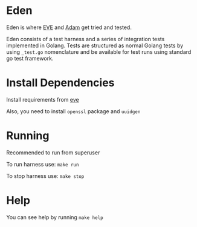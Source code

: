 # Eden

Eden is where [EVE](https://github.com/lf-edge/eve) and [Adam](https://github.com/lf-edge/eve) get tried and tested.

Eden consists of a test harness and a series of integration tests implemented in Golang. Tests are structured as normal Golang tests by using ```_test.go``` nomenclature and be available for test runs using standard go test framework.

# Install Dependencies

Install requirements from [eve](https://github.com/itmo-eve/eve#install-dependencies)

Also, you need to install ```openssl``` package and ```uuidgen```

# Running

Recommended to run from superuser

To run harness use: ```make run```

To stop harness use: ```make stop```

# Help

You can see help by running ```make help```